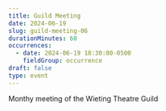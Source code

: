 ```yaml
---
title: Guild Meeting
date: 2024-06-19
slug: guild-meeting-06
durationMinutes: 60
occurrences:
  - date: 2024-06-19 18:30:00-0500
    fieldGroup: occurrence
draft: false
type: event
---
```

Monthy meeting of the Wieting Theatre Guild